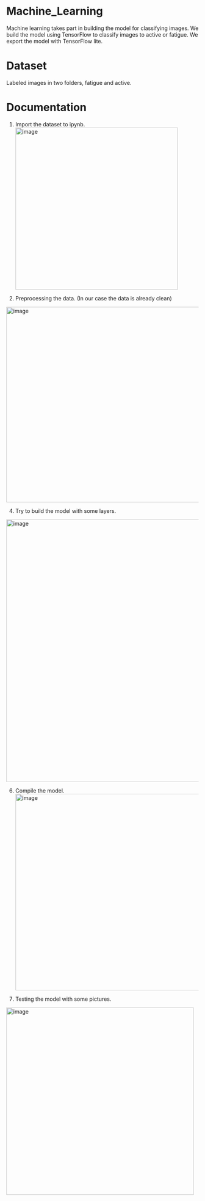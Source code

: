 # Machine_Learning 

Machine learning takes part in building the model for classifying images. We build the model using TensorFlow to classify images to active or fatigue. We export the model with TensorFlow lite.

# Dataset
Labeled images in two folders, fatigue and active.

# Documentation
1. Import the dataset to ipynb. <br>
   <img width="425" alt="image" src="https://github.com/DriverFit/Machine_Learning/assets/103325979/964d6c45-c03f-4a13-82a0-a3d8f9ec04d1">

3. Preprocessing the data. (In our case the data is already clean) <br>
<img width="512" alt="image" src="https://github.com/DriverFit/Machine_Learning/assets/103325979/41ad1783-9edf-4171-9763-b45d90435cbc">


4. Try to build the model with some layers. <br>
<img width="688" alt="image" src="https://github.com/DriverFit/Machine_Learning/assets/103325979/765d1980-1ce5-4d12-9335-2da13f3116fd">

   
6. Compile the model. <br>
   <img width="515" alt="image" src="https://github.com/DriverFit/Machine_Learning/assets/103325979/676d92c2-0e43-4980-a86f-fad0ff05a425">

8. Testing the model with some pictures. <br>
<img width="491" alt="image" src="https://github.com/DriverFit/Machine_Learning/assets/103325979/a0a93822-0a76-4ca4-bd0b-b8c25c6021c2">

